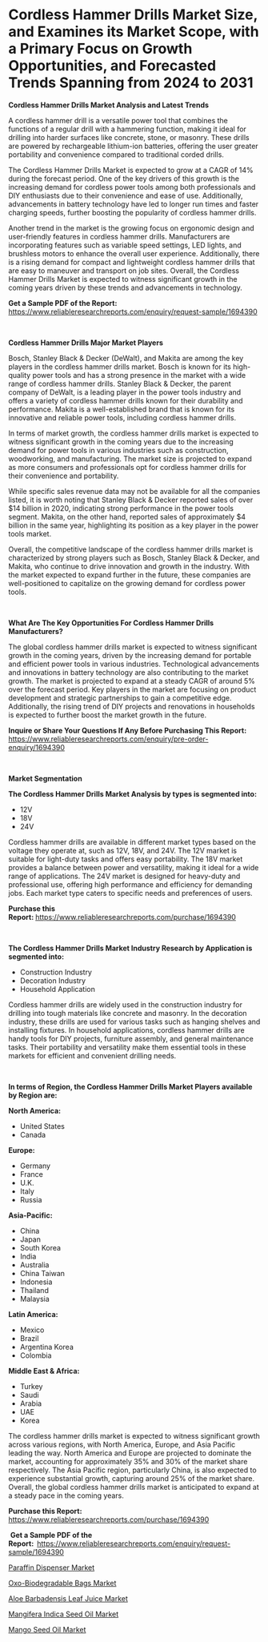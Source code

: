 <p><h1>Cordless Hammer Drills Market Size, and Examines its Market Scope, with a Primary Focus on Growth Opportunities, and Forecasted Trends Spanning from 2024 to 2031</h1></p><p><strong>Cordless Hammer Drills Market Analysis and Latest Trends</strong></p>
<p><p>A cordless hammer drill is a versatile power tool that combines the functions of a regular drill with a hammering function, making it ideal for drilling into harder surfaces like concrete, stone, or masonry. These drills are powered by rechargeable lithium-ion batteries, offering the user greater portability and convenience compared to traditional corded drills.</p><p>The Cordless Hammer Drills Market is expected to grow at a CAGR of 14% during the forecast period. One of the key drivers of this growth is the increasing demand for cordless power tools among both professionals and DIY enthusiasts due to their convenience and ease of use. Additionally, advancements in battery technology have led to longer run times and faster charging speeds, further boosting the popularity of cordless hammer drills.</p><p>Another trend in the market is the growing focus on ergonomic design and user-friendly features in cordless hammer drills. Manufacturers are incorporating features such as variable speed settings, LED lights, and brushless motors to enhance the overall user experience. Additionally, there is a rising demand for compact and lightweight cordless hammer drills that are easy to maneuver and transport on job sites. Overall, the Cordless Hammer Drills Market is expected to witness significant growth in the coming years driven by these trends and advancements in technology.</p></p>
<p><strong>Get a Sample PDF of the Report:&nbsp;</strong> <a href="https://www.reliableresearchreports.com/enquiry/request-sample/1694390">https://www.reliableresearchreports.com/enquiry/request-sample/1694390</a></p>
<p>&nbsp;</p>
<p><strong>Cordless Hammer Drills Major Market Players</strong></p>
<p><p>Bosch, Stanley Black & Decker (DeWalt), and Makita are among the key players in the cordless hammer drills market. Bosch is known for its high-quality power tools and has a strong presence in the market with a wide range of cordless hammer drills. Stanley Black & Decker, the parent company of DeWalt, is a leading player in the power tools industry and offers a variety of cordless hammer drills known for their durability and performance. Makita is a well-established brand that is known for its innovative and reliable power tools, including cordless hammer drills.</p><p>In terms of market growth, the cordless hammer drills market is expected to witness significant growth in the coming years due to the increasing demand for power tools in various industries such as construction, woodworking, and manufacturing. The market size is projected to expand as more consumers and professionals opt for cordless hammer drills for their convenience and portability.</p><p>While specific sales revenue data may not be available for all the companies listed, it is worth noting that Stanley Black & Decker reported sales of over $14 billion in 2020, indicating strong performance in the power tools segment. Makita, on the other hand, reported sales of approximately $4 billion in the same year, highlighting its position as a key player in the power tools market.</p><p>Overall, the competitive landscape of the cordless hammer drills market is characterized by strong players such as Bosch, Stanley Black & Decker, and Makita, who continue to drive innovation and growth in the industry. With the market expected to expand further in the future, these companies are well-positioned to capitalize on the growing demand for cordless power tools.</p></p>
<p>&nbsp;</p>
<p><strong>What Are The Key Opportunities For Cordless Hammer Drills Manufacturers?</strong></p>
<p><p>The global cordless hammer drills market is expected to witness significant growth in the coming years, driven by the increasing demand for portable and efficient power tools in various industries. Technological advancements and innovations in battery technology are also contributing to the market growth. The market is projected to expand at a steady CAGR of around 5% over the forecast period. Key players in the market are focusing on product development and strategic partnerships to gain a competitive edge. Additionally, the rising trend of DIY projects and renovations in households is expected to further boost the market growth in the future.</p></p>
<p><strong>Inquire or Share Your Questions If Any Before Purchasing This Report:</strong> <a href="https://www.reliableresearchreports.com/enquiry/pre-order-enquiry/1694390">https://www.reliableresearchreports.com/enquiry/pre-order-enquiry/1694390</a></p>
<p>&nbsp;</p>
<p><strong>Market Segmentation</strong></p>
<p><strong>The Cordless Hammer Drills Market Analysis by types is segmented into:</strong></p>
<p><ul><li>12V</li><li>18V</li><li>24V</li></ul></p>
<p><p>Cordless hammer drills are available in different market types based on the voltage they operate at, such as 12V, 18V, and 24V. The 12V market is suitable for light-duty tasks and offers easy portability. The 18V market provides a balance between power and versatility, making it ideal for a wide range of applications. The 24V market is designed for heavy-duty and professional use, offering high performance and efficiency for demanding jobs. Each market type caters to specific needs and preferences of users.</p></p>
<p><strong>Purchase this Report:&nbsp;</strong><a href="https://www.reliableresearchreports.com/purchase/1694390">https://www.reliableresearchreports.com/purchase/1694390</a></p>
<p>&nbsp;</p>
<p><strong>The Cordless Hammer Drills Market Industry Research by Application is segmented into:</strong></p>
<p><ul><li>Construction Industry</li><li>Decoration Industry</li><li>Household Application</li></ul></p>
<p><p>Cordless hammer drills are widely used in the construction industry for drilling into tough materials like concrete and masonry. In the decoration industry, these drills are used for various tasks such as hanging shelves and installing fixtures. In household applications, cordless hammer drills are handy tools for DIY projects, furniture assembly, and general maintenance tasks. Their portability and versatility make them essential tools in these markets for efficient and convenient drilling needs.</p></p>
<p>&nbsp;</p>
<p><strong>In terms of Region, the Cordless Hammer Drills Market Players available by Region are:</strong></p>
<p>
    <p> <strong> North America: </strong>
        <ul>
            <li>United States</li>
            <li>Canada</li>
        </ul>
        </p> 
    <p> <strong> Europe: </strong>
        <ul>
            <li>Germany</li>
            <li>France</li>
            <li>U.K.</li>
            <li>Italy</li>
            <li>Russia</li>
        </ul>
        </p> 
    <p> <strong> Asia-Pacific: </strong>
        <ul>
            <li>China</li>
            <li>Japan</li>
            <li>South Korea</li>
            <li>India</li>
            <li>Australia</li>
            <li>China Taiwan</li>
            <li>Indonesia</li>
            <li>Thailand</li>
            <li>Malaysia</li>
        </ul>
        </p> 
    <p> <strong> Latin America: </strong>
        <ul>
            <li>Mexico</li>
            <li>Brazil</li>
            <li>Argentina Korea</li>
            <li>Colombia</li>
        </ul>
        </p> 
    <p> <strong> Middle East & Africa: </strong>
        <ul>
            <li>Turkey</li>
            <li>Saudi</li>
            <li>Arabia</li>
            <li>UAE</li>
            <li>Korea</li>
        </ul>
    </p>
    </p>
<p><p>The cordless hammer drills market is expected to witness significant growth across various regions, with North America, Europe, and Asia Pacific leading the way. North America and Europe are projected to dominate the market, accounting for approximately 35% and 30% of the market share respectively. The Asia Pacific region, particularly China, is also expected to experience substantial growth, capturing around 25% of the market share. Overall, the global cordless hammer drills market is anticipated to expand at a steady pace in the coming years.</p></p>
<p><strong>Purchase this Report: </strong><a href="https://www.reliableresearchreports.com/purchase/1694390">https://www.reliableresearchreports.com/purchase/1694390</a></p>
<p>&nbsp;<strong>Get a Sample PDF of the Report:&nbsp;&nbsp;</strong><a href="https://www.reliableresearchreports.com/enquiry/request-sample/1694390">https://www.reliableresearchreports.com/enquiry/request-sample/1694390</a></p>
<p><strong></strong></p>
<p><p><a href="https://github.com/RickHolmes3/Market-Research-Report-List-3/blob/main/paraffin-dispenser-market.md">Paraffin Dispenser Market</a></p><p><a href="https://github.com/yemakinde/Market-Research-Report-List-1/blob/main/oxo-biodegradable-bags-market.md">Oxo-Biodegradable Bags Market</a></p><p><a href="https://github.com/bmorecock/Market-Research-Report-List-2/blob/main/aloe-barbadensis-leaf-juice-market.md">Aloe Barbadensis Leaf Juice Market</a></p><p><a href="https://github.com/Krish2023na/Market-Research-Report-List-3/blob/main/mangifera-indica-seed-oil-market.md">Mangifera Indica Seed Oil Market</a></p><p><a href="https://github.com/jsmusil/Market-Research-Report-List-2/blob/main/mango-seed-oil-market.md">Mango Seed Oil Market</a></p></p>